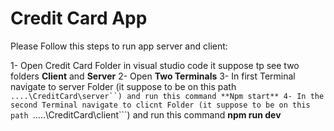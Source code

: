# Credit Card App

Please Follow this steps to run app server and client:

1- Open  Credit Card Folder in visual studio code it suppose tp see two folders **Client** and **Server**
2- Open **Two Terminals** 
3- In first Terminal navigate to server Folder (it suppose to be on this path ```....\CreditCard\server``) and run this command **Npm start**
4- In the second Terminal navigate to clicnt Folder (it suppose to be on this path ```.....\CreditCard\client```) and run this command **npm run dev**



